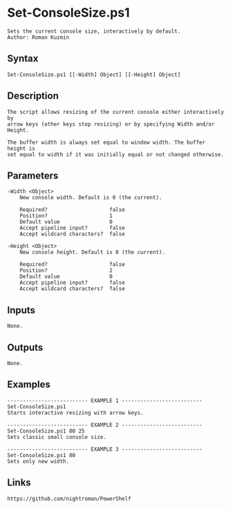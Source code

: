 # Set-ConsoleSize.ps1

```text
Sets the current console size, interactively by default.
Author: Roman Kuzmin
```

## Syntax

```text
Set-ConsoleSize.ps1 [[-Width] Object] [[-Height] Object]
```

## Description

```text
The script allows resizing of the current console either interactively by
arrow keys (other keys stop resizing) or by specifying Width and/or Height.

The buffer width is always set equal to window width. The buffer height is
set equal to width if it was initially equal or not changed otherwise.
```

## Parameters

```text
-Width <Object>
    New console width. Default is 0 (the current).
    
    Required?                    false
    Position?                    1
    Default value                0
    Accept pipeline input?       false
    Accept wildcard characters?  false
```

```text
-Height <Object>
    New console height. Default is 0 (the current).
    
    Required?                    false
    Position?                    2
    Default value                0
    Accept pipeline input?       false
    Accept wildcard characters?  false
```

## Inputs

```text
None.
```

## Outputs

```text
None.
```

## Examples

```text
-------------------------- EXAMPLE 1 --------------------------
Set-ConsoleSize.ps1
Starts interactive resizing with arrow keys.
```

```text
-------------------------- EXAMPLE 2 --------------------------
Set-ConsoleSize.ps1 80 25
Sets classic small console size.
```

```text
-------------------------- EXAMPLE 3 --------------------------
Set-ConsoleSize.ps1 80
Sets only new width.
```

## Links

```text
https://github.com/nightroman/PowerShelf
```
